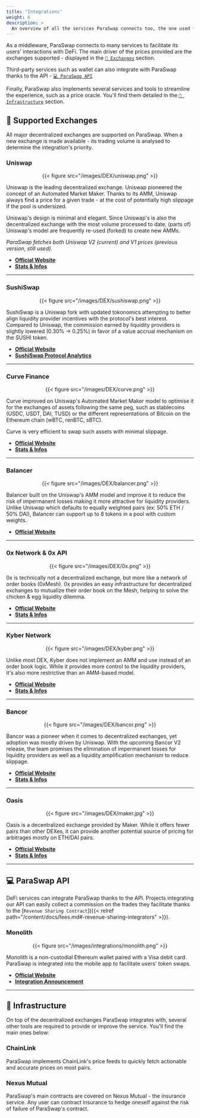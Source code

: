 ```yaml
---
title: "Integrations"
weight: 6
description: >
  An overview of all the services ParaSwap connects too, the one used for the infrastructure, and third party services harnessing ParaSwap's API.
---
```


As a middleware, ParaSwap connects to many services to facilitate its users' interactions with DeFi. The main driver of the prices provided are the exchanges supported - displayed in the [`💱 Exchanges`](#-exchanges) section.

Third-party services such as wallet can also integrate with ParaSwap thanks to the API - [`💻 ParaSwap API`](#-paraswap-api)

Finally, ParaSwap also implements several services and tools to streamline the experience, such as a price oracle. You'll find them detailed in the [`🧰 Infrastructure`](#-infrastructure) section.

## 💱 Supported Exchanges

All major decentralized exchanges are supported on ParaSwap. When a new exchange is made available - its trading volume is analysed to determine the integration's priority.

### Uniswap

<div align="center">{{< figure src="/images/DEX/uniswap.png" >}}</div>

Uniswap is the leading decentralized exchange. Uniswap pioneered the concept of an Automated Market Maker. Thanks to its AMM, Uniswap always find a price for a given trade - at the cost of potentially high slippage if the pool is undersized.

Uniswap's design is minimal and elegant. Since Uniswap's is also the decentralized exchange with the most volume processed to date, (parts of) Uniswap's model are frequently re-used (forked) to create new AMMs.

_ParaSwap fetches both Uniswap V2 (current) and V1 prices (previous version, still used)._

- **[Official Website](https://uniswap.exchange/)**
- **[Stats & Infos](https://uniswap.info/)**

---

### SushiSwap

<div align="center">{{< figure src="/images/DEX/sushiswap.png" >}}</div>

SushiSwap is a Uniswap fork with updated tokonomics attempting to better align liquidity provider incentives with the protocol's best interest. Compared to Uniswap, the commission earned by liquidity providers is slightly lowered (0.30% -> 0.25%) in favor of a value accrual mechanism on the SUSHI token.

- **[Official Website](https://sushiswap.fi/)**
- **[SushiSwap Protocol Analytics](https://sushiswap.vision/home)**

---

### Curve Finance

<div align="center">{{< figure src="/images/DEX/curve.png" >}}</div>


Curve improved on Uniswap's Automated Market Maker model to optimise it for the exchanges of assets following the same peg, such as stablecoins (USDC, USDT, DAI, TUSD) or the different representations of Bitcoin on the Ethereum chain (wBTC, renBTC, sBTC).

Curve is very efficient to swap such assets with minimal slippage.

- **[Official Website](https://www.curve.fi/)**
- **[Stats & Infos](https://www.curve.fi/combinedstats)**

---

### Balancer

<div align="center">{{< figure src="/images/DEX/balancer.png" >}}</div>

Balancer built on the Uniswap's AMM model and improve it to reduce the risk of impermanent losses making it more attractive for liquidity providers. Unlike Uniswap which defaults to equally weighted pairs (ex: 50% ETH / 50% DAI), Balancer can support up to 8 tokens in a pool with custom weights.

- **[Official Website](https://balancer.exchange/)**

---

### 0x Network & 0x API

<div align="center">{{< figure src="/images/DEX/0x.png" >}}</div>

0x is technically not a decentralized exchange, but more like a network of order books (0xMesh). 0x provides an easy infrastructure for decentralized exchanges to mutualize their order book on the Mesh, helping to solve the chicken & egg liquidity dilemma. 

- **[Official Website](https://0x.org/)**
- **[Stats & Infos](https://0xtracker.com/)**

---

### Kyber Network

<div align="center">{{< figure src="/images/DEX/kyber.png" >}}</div>

Unlike most DEX, Kyber does not implement an AMM and use instead of an order book logic. While it provides more control to the liquidity providers, it's also more restrictive than an AMM-based model. 

- **[Official Website](https://kyber.network/)**
- **[Stats & Infos](https://tracker.kyber.network/#/)**

---

### Bancor

<div align="center">{{< figure src="/images/DEX/bancor.png" >}}</div>

Bancor was a pioneer when it comes to decentralized exchanges, yet adoption was mostly driven by Uniswap. With the upcoming Bancor V2 release, the team promises the elimination of impermanent losses for liquidity providers as well as a liquidity amplification mechanism to reduce slippage. 

- **[Official Website](https://www.bancor.network/)**
- **[Stats & Infos](https://bancor-network.info/)**

---

### Oasis

<div align="center">{{< figure src="/images/DEX/maker.jpg" >}}</div>

Oasis is a decentralized exchange provided by Maker. While it offers fewer pairs than other DEXes, it can provide another potential source of pricing for arbitrages mostly on ETH/DAI pairs.

- **[Official Website](https://oasis.app/)**
- **[Stats & Infos](https://bloxy.info/dexes/0x14fbca95be7e99c15cc2996c6c9d841e54b79425)**

---

## 💻 ParaSwap API

DeFi services can integrate ParaSwap thanks to the API. Projects integrating our API can easily collect a commission on the trades they facilitate thanks to the [`Revenue Sharing Contract`]({{< relref path="/content/docs/fees.md#-revenue-sharing-integrators" >}}).

### Monolith

<div align="center">{{< figure src="/images/integrations/monolith.png" >}}</div>

Monolith is a non-custodial Ethereum wallet paired with a Visa debit card. ParaSwap is integrated into the mobile app to facilitate users' token swaps.

- **[Official Website](https://monolith.xyz)**
- **[Integration Announcement](https://medium.com/monolith/monolith-dex-the-defi-one-stop-shop-2ba1166197da)**

---

## 🧰 Infrastructure

On top of the decentralized exchanges ParaSwap integrates with, several other tools are required to provide or improve the service. You'll find the main ones below:

### ChainLink

ParaSwap implements ChainLink's price feeds to quickly fetch actionable and accurate prices on most pairs.

### Nexus Mutual

ParaSwap's main contracts are covered on Nexus Mutual - the insurance service. Any user can contract insurance to hedge oneself against the risk of failure of ParaSwap's contract.
